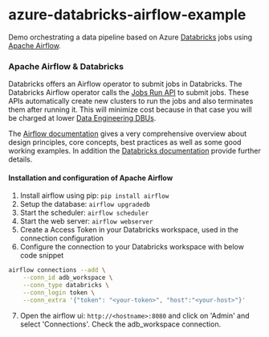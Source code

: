 # azure-databricks-airflow-example
Demo orchestrating a data pipeline based on Azure [Databricks](https://databricks.com/) jobs using [Apache Airflow](https://airflow.apache.org/).

### Apache Airflow & Databricks

Databricks offers an Airflow operator to submit jobs in Databricks. The Databricks Airflow operator calls the [Jobs Run API](https://docs.databricks.com/dev-tools/api/latest/jobs.html#jobsjobsservicerunnow) to submit jobs. These APIs automatically create new clusters to run the jobs and also terminates them after running it. This will minimize cost because in that case you will be charged at lower [Data Engineering DBUs](https://azure.microsoft.com/en-us/pricing/details/databricks/).

The [Airflow documentation](https://airflow.apache.org/docs/stable/) gives a very comprehensive overview about design principles, core concepts, best practices as well as some good working examples. In addition the [Databricks documentation](https://docs.databricks.com/dev-tools/data-pipelines.html#apache-airflow) provide further details.

#### Installation and configuration of Apache Airflow
1. Install airflow using pip: `pip install airflow`
2. Setup the database: `airflow upgradedb`
3. Start the scheduler: `airflow scheduler`
4. Start the web server: `airflow webserver`
5. Create a Access Token in your Databricks workspace, used in the connection configuration
6. Configure the connection to your Databricks workspace with below code snippet

```bash
airflow connections --add \
	--conn_id adb_workspace \
	--conn_type databricks \
	--conn_login token \
	--conn_extra '{"token": "<your-token>", "host":"<your-host>"}'
```

7. Open the airflow ui: `http://<hostname>:8080` and click on 'Admin' and select 'Connections'. Check the adb_workspace connection.
